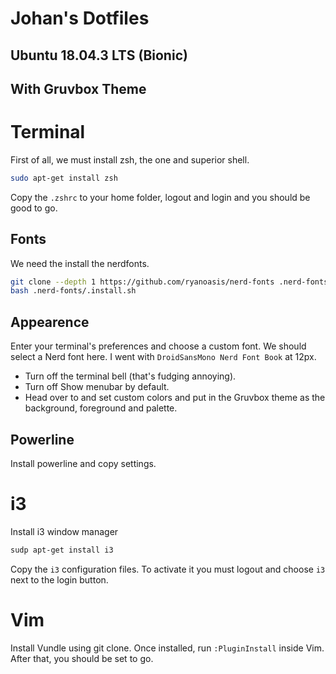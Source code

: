 # Johan's Dotfiles
## Ubuntu 18.04.3 LTS (Bionic)
## With Gruvbox Theme

# Terminal
First of all, we must install zsh, the one and superior shell.
```bash
sudo apt-get install zsh
```
Copy the `.zshrc` to your home folder, logout and login and you should be good to go.

## Fonts
We need the install the nerdfonts.
```bash
git clone --depth 1 https://github.com/ryanoasis/nerd-fonts .nerd-fonts/
bash .nerd-fonts/.install.sh
```

## Appearence
Enter your terminal's preferences and choose a custom font. We should select a Nerd font here. I went with `DroidSansMono Nerd Font Book` at 12px.
- Turn off the terminal bell (that's fudging annoying).
- Turn off Show menubar by default.
- Head over to and set custom colors and put in the Gruvbox theme as the background, foreground and palette.

## Powerline
Install powerline and copy settings.

# i3
Install i3 window manager
```bash
sudp apt-get install i3
```
Copy the `i3` configuration files.
To activate it you must logout and choose `i3` next to the login button.

# Vim
Install Vundle using git clone. Once installed, run `:PluginInstall` inside Vim. After that, you should be set to go.


